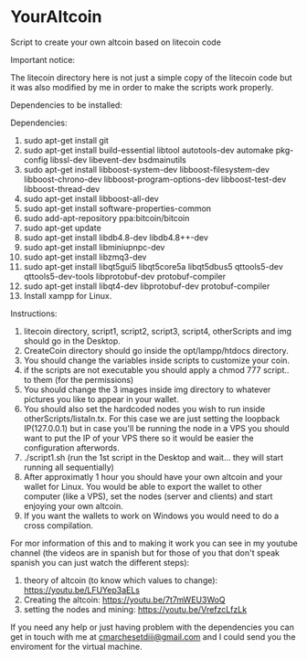 # YourAltcoin
Script to create your own altcoin based on litecoin code

Important notice:

The litecoin directory here is not just a simple copy of the litecoin code but it was also modified by me in order to make the scripts work properly.

Dependencies to be installed:

Dependencies:
 
1) sudo apt-get install git
2) sudo apt-get install build-essential libtool autotools-dev automake pkg-config libssl-dev libevent-dev bsdmainutils
3) sudo apt-get install libboost-system-dev libboost-filesystem-dev libboost-chrono-dev libboost-program-options-dev libboost-test-dev libboost-thread-dev
4) sudo apt-get install libboost-all-dev
5) sudo apt-get install software-properties-common
6) sudo add-apt-repository ppa:bitcoin/bitcoin
7) sudo apt-get update
8) sudo apt-get install libdb4.8-dev libdb4.8++-dev
9) sudo apt-get install libminiupnpc-dev
10) sudo apt-get install libzmq3-dev
11) sudo apt-get install libqt5gui5 libqt5core5a libqt5dbus5 qttools5-dev qttools5-dev-tools libprotobuf-dev protobuf-compiler 
12) sudo apt-get install libqt4-dev libprotobuf-dev protobuf-compiler
13) Install xampp for Linux.

Instructions:

1) litecoin directory, script1, script2, script3, script4, otherScripts and img should go in the Desktop.
2) CreateCoin directory should go inside the opt/lampp/htdocs directory.
3) You should change the variables inside scripts to customize your coin.
4) if the scripts are not executable you should apply a chmod 777 script.. to them (for the permissions)
5) You should change the 3 images inside img directory to whatever pictures you like to appear in your wallet.
6) You should also set the hardcoded nodes you wish to run inside otherScripts/listaIn.tx. For this case we are just setting the loopback IP(127.0.0.1) but in case you'll be running the node in a VPS you should want to put the IP of your VPS there so it would be easier the configuration afterwords.
7) ./script1.sh  (run the 1st script in the Desktop and wait... they will start running all sequentially)
8) After approximatly 1 hour you should have your own altcoin and your wallet for Linux. You would be able to export the wallet to other computer (like a VPS), set the nodes (server and clients) and start enjoying your own altcoin.
9) If you want the wallets to work on Windows you would need to do a cross compilation.

For mor information of this and to making it work you can see in my youtube channel (the videos are in spanish but for those of you that don't speak spanish you can just watch the different steps):
1) theory of altcoin (to know which values to change): https://youtu.be/LFUYep3aELs
2) Creating the altcoin: https://youtu.be/7t7mWEU3WoQ
3) setting the nodes and mining: https://youtu.be/VrefzcLfzLk

If you need any help or just having problem with the dependencies you can get in touch with me at cmarchesetdiii@gmail.com and I could send you the enviroment for the virtual machine.

